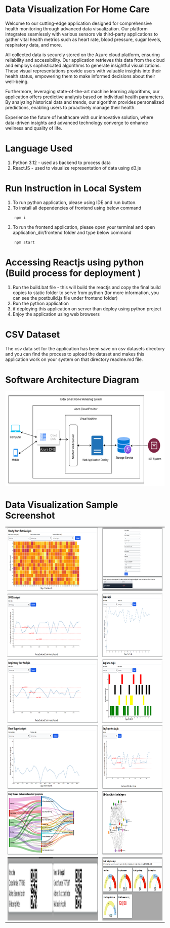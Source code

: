 #  Data Visualization For Home Care
<p float="left">
<span>
Welcome to our cutting-edge application designed for comprehensive health monitoring through advanced data visualization. Our platform integrates seamlessly with various sensors via third-party applications to gather vital health metrics such as heart rate, blood pressure, sugar levels, respiratory data, and more.

All collected data is securely stored on the Azure cloud platform, ensuring reliability and accessibility. Our application retrieves this data from the cloud and employs sophisticated algorithms to generate insightful visualizations. These visual representations provide users with valuable insights into their health status, empowering them to make informed decisions about their well-being.

Furthermore, leveraging state-of-the-art machine learning algorithms, our application offers predictive analysis based on individual health parameters. By analyzing historical data and trends, our algorithm provides personalized predictions, enabling users to proactively manage their health.

Experience the future of healthcare with our innovative solution, where data-driven insights and advanced technology converge to enhance wellness and quality of life.
</span>
</p>

# Language Used
1. Python 3.12 - used as backend to process data
2. ReactJS - used to visualize representation of data using d3.js

# Run Instruction in Local System
1. To run python application, please using IDE and run button.
2. To install all dependencies of frontend using below command
```
    npm i
```
3. To run the frontend application, please open your terminal and open application_dir/frontend folder and type below command
```
    npm start
```
#  Accessing Reactjs using python (Build process for deployment )
1. Run the build.bat file - this will build the reactjs and copy the final build copies to static folder to serve from python (for more information, you can see the postbuild.js file under frontend folder)
2. Run the python application
3. if deploying this application on server than deploy using python project
4. Enjoy the application using web browsers

# CSV Dataset
The csv data set for the application has been save on csv datasets directory and you can find the process to upload the dataset and makes this application work on your system on that directory readme.md file.

# Software Architecture Diagram

<img src="./readme-img/software-architecture-diagram.png" width="800" height="300">

# Data Visualization Sample Screenshot
<table>
 <tr>
    <td><img src="./readme-img/heart-rate-analysis.png" width="400" height="200"></td>
    <td><img src="./readme-img/disease-finder.png" width="400" height="200"></td>
 </tr>
 <tr>
    <td><img src="./readme-img/spo2-analysis.png" width="400" height="200"></td>
    <td><img src="./readme-img/step-analysis.png" width="400" height="200"></td>
 </tr>
 <tr>
    <td><img src="./readme-img/respiratory-rate-analysis.png" width="400" height="200"></td>
    <td><img src="./readme-img/sleep-pattern-analysis.png" width="400" height="200"></td>
 </tr>
 <tr>
    <td><img src="./readme-img/blood-sugar-analysis.png" width="400" height="200"></td>
    <td><img src="./readme-img/body-temperature-analysis.png" width="400" height="200"></td>
 </tr>
 <tr>
    <td><img src="./readme-img/Health-Parameter-and-possible-disease-outcome-flow-diagram.png" width="400" height="200"></td>
    <td><img src="./readme-img/Health-Parameter-and-possible-disease-outcome-flow-diagram1.png" width="400" height="200"></td>
 </tr>
<tr>
    <td><img src="./readme-img/emergency-contact-list.png" width="600" height="200"></td>
    <td><img src="./readme-img/dashboard-up-to-date-health-record.png" width="400" height="200"></td>
 </tr>
</table>












